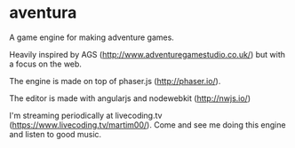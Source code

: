 # aventura

A game engine for making adventure games.

Heavily inspired by AGS (http://www.adventuregamestudio.co.uk/) but with a focus on the web.

The engine is made on top of phaser.js (http://phaser.io/).

The editor is made with angularjs and nodewebkit (http://nwjs.io/)

I'm streaming periodically at livecoding.tv (https://www.livecoding.tv/martim00/). Come and see me doing this engine and listen to good music.
